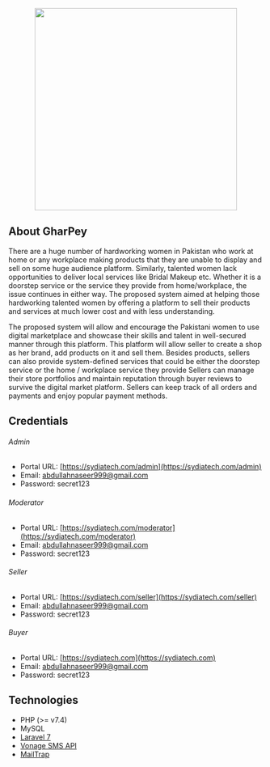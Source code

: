 <p align="center"><img src="https://sydiatech.com/assets1/images/logo-black.png" width="400"></p>

## About GharPey

There are a huge number of hardworking women in Pakistan who work at home or any workplace making products that they are unable to display and sell on some huge audience platform. Similarly, talented women lack opportunities to deliver local services like Bridal Makeup etc. Whether it is a doorstep service or the service they provide from home/workplace, the issue continues in either way. The proposed system aimed at helping those hardworking talented women by offering a platform to sell their products and services at much lower cost and with less understanding. 

The proposed system will allow and encourage the Pakistani women to use digital marketplace and showcase their skills and talent in well-secured manner through this platform. This platform will allow seller to create a shop as her brand, add products on it and sell them. Besides products, sellers can also provide system-defined services that could be either the doorstep service or the home / workplace service they provide Sellers can manage their store portfolios and maintain reputation through buyer reviews to survive the digital market platform. Sellers can keep track of all orders and payments and enjoy popular payment methods.

## Credentials

###### Admin
- Portal URL: [https://sydiatech.com/admin](https://sydiatech.com/admin)
- Email: abdullahnaseer999@gmail.com
- Password: secret123

###### Moderator
- Portal URL: [https://sydiatech.com/moderator](https://sydiatech.com/moderator)
- Email: abdullahnaseer999@gmail.com
- Password: secret123

###### Seller
- Portal URL: [https://sydiatech.com/seller](https://sydiatech.com/seller)
- Email: abdullahnaseer999@gmail.com
- Password: secret123

###### Buyer
- Portal URL: [https://sydiatech.com](https://sydiatech.com)
- Email: abdullahnaseer999@gmail.com
- Password: secret123

## Technologies

- PHP (>= v7.4)
- MySQL
- [Laravel 7](https://laravel.com/docs/7.x)
- [Vonage SMS API](https://www.vonage.com/communications-apis/sms/)
- [MailTrap](https://mailtrap.io/)

